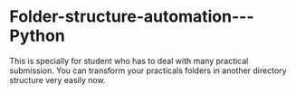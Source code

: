 # Folder-structure-automation---Python
This is specially for student who has to deal with many practical submission. You can transform your practicals folders in another directory structure very easily now. 
